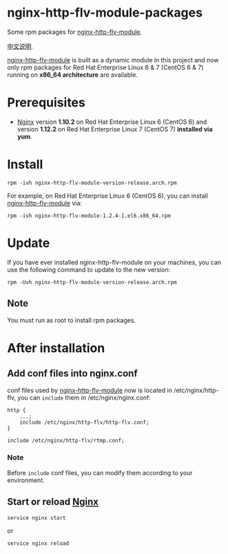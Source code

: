 # nginx-http-flv-module-packages
Some rpm packages for [nginx-http-flv-module](https://github.com/winshining/nginx-http-flv-module).

[中文说明](https://github.com/winshining/nginx-http-flv-module-packages/blob/master/README.CN.md).

[nginx-http-flv-module](https://github.com/winshining/nginx-http-flv-module) is built as a dynamic module in this project and now only rpm packages for Red Hat Enterprise Linux 6 & 7 (CentOS 6 & 7) running on **x86_64 architecture** are available.

# Prerequisites

* [Nginx](http://nginx.org) version **1.10.2** on Red Hat Enterprise Linux 6 (CentOS 6) and version **1.12.2** on Red Hat Enterprise Linux 7 (CentOS 7) **installed via yum**.

# Install

    rpm -ivh nginx-http-flv-module-version-release.arch.rpm

For example, on Red Hat Enterprise Linux 6 (CentOS 6), you can install [nginx-http-flv-module](https://github.com/winshining/nginx-http-flv-module) via:

    rpm -ivh nginx-http-flv-module-1.2.4-1.el6.x86_64.rpm

# Update

If you have ever installed nginx-http-flv-module on your machines, you can use the following command to update to the new version:

    rpm -Uvh nginx-http-flv-module-version-release.arch.rpm

## Note

You must run as root to install rpm packages.

# After installation

## Add conf files into nginx.conf

conf files used by [nginx-http-flv-module](https://github.com/winshining/nginx-http-flv-module) now is located in /etc/nginx/http-flv, you can `include` them in /etc/nginx/nginx.conf:

    http {
        ...;
        include /etc/nginx/http-flv/http-flv.conf;
    }

    include /etc/nginx/http-flv/rtmp.conf;

### Note

Before `include` conf files, you can modify them according to your environment.

## Start or reload [Nginx](http://nginx.org)

    service nginx start

or

    service nginx reload

